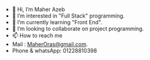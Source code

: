 - 👋 Hi, I’m Maher Azeb
- 👀 I’m interested in "Full Stack" programming.
- 🌱 I’m currently learning "Front End".
- 💞️ I’m looking to collaborate on project programming.
- 📫 How to reach me
-   Mail            : MaherOras@gmail.com.
-   Phone & whatsApp: 01228810398

<!---
MaherOras/MaherOras is a ✨ special ✨ repository because its `README.md` (this file) appears on your GitHub profile.
You can click the Preview link to take a look at your changes.
--->
